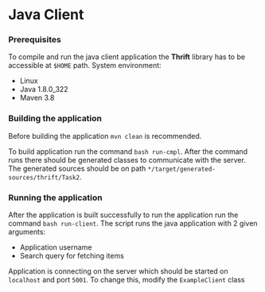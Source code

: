 # Java Client

### Prerequisites
To compile and run the java client application the <b>Thrift</b> library has to be accessible at `$HOME` path.
System environment:
* Linux
* Java 1.8.0_322
* Maven 3.8

### Building the application
Before building the application `mvn clean` is recommended. 

To build application run the command `bash run-cmpl`. After the command runs there should 
be generated classes to communicate with the server. The generated sources should be on path `*/target/generated-sources/thrift/Task2`.

### Running the application
After the application is built successfully to run the application run the command `bash run-client`. 
The script runs the java application with 2 given arguments:
* Application username
* Search query for fetching items

Application is connecting on the server which should be started on `localhost` and port `5001`. To change this, 
modify the `ExampleClient` class
